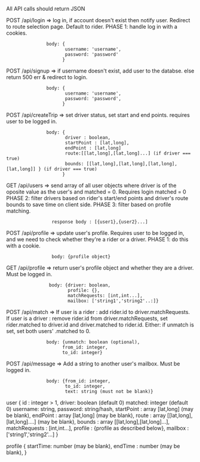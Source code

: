 All API calls should return JSON

POST /api/login => log in, if account doesn't exist then notify user.
                   Redirect to route selection page. Default to rider.
                   PHASE 1: handle log in with a cookies.


                   body: {
                          username: 'username',
                          password: 'password'
                         }
                          

POST /api/signup => if username doesn't exist, add user to the databse.
                   else return 500 err & redirect to login.

                   body: {
                          username: 'username',
                          password: 'password',
                         }

POST /api/createTrip => set driver status, set start and end points.
                      requires user to be logged in.
                   
                   body: {
                          driver : boolean,
                          startPoint : [lat,long],
                          endPoint : [lat,long]
                          route:[[lat,long],[lat,long]...] (if driver === true)
                          bounds: [[lat,long],[lat,long],[lat,long],[lat,long]] } (if driver === true)
                         }

GET /api/users => send array of all user objects where driver is of the oposite value as the user's and matched = 0.
Requires login
                     matched = 0
                     PHASE 2: filter drivers based on rider's start/end points
                     and driver's route bounds to save time on client side.
                     PHASE 3: filter based on profile matching.

                     response body : [{user1},{user2}...]

POST /api/profile => update user's profile. Requires user to be logged in,
                     and we need to check whether they're a rider or a driver.
                     PHASE 1: do this with a cookie.

                     body: {profile object}

GET /api/profile => return user's profile object and whether they are a driver. Must be logged in.

                    body: {driver: boolean,
                           profile: {},
                           matchRequests: [int,int...],
                           mailbox: ['string1','string2'..:]}

POST /api/match => If user is a rider : add rider.id to driver.matchRequests.
                   If user is a driver : remove rider.id from driver.matchRequests,
                   set rider.matched to driver.id and driver.matched to rider.id.
                   Either: if unmatch is set, set both users' .matched to 0.

                   body: {unmatch: boolean (optional),
                         from_id: integer,
                         to_id: integer}

POST /api/message => Add a string to another user's mailbox. Must be logged in.

                   body: {from_id: integer,
                          to_id: integer,
                          text: string (must not be blank)}

user {
  id : integer > 1,
  driver: boolean (default 0)
  matched: integer (default 0)
  username: string,
  password: string/hash,
  startPoint : array [lat,long] (may be blank),
  endPoint : array [lat,long] (may be blank),
  route : array [[lat,long],[lat,long]....] (may be blank),
  bounds : array [[lat,long],[lat,long]...],
  matchRequests : [int,int...],
  profile : {profile as described below},
  mailbox : ['string1','string2'...]
}

profile {
  startTime: number (may be blank),
  endTime : number (may be blank),
}
